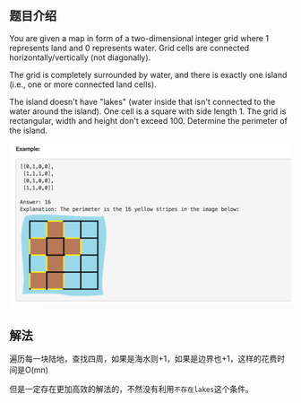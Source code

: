 
## 题目介绍

You are given a map in form of a two-dimensional integer grid where 1 represents land and 0 represents water. Grid cells are connected 
horizontally/vertically (not diagonally). 

The grid is completely surrounded by water, and there is exactly one island (i.e., one or more connected 
land cells). 

The island doesn't have "lakes" (water inside that isn't connected to the water around the island). One cell is a square with side 
length 1. The grid is rectangular, width and height don't exceed 100. Determine the perimeter of the island.


<img src="../medias/island_perimeter.png">

## 解法

遍历每一块陆地，查找四周，如果是海水则+1，如果是边界也+1，这样的花费时间是O(mn)

但是一定存在更加高效的解法的，不然没有利用`不存在lakes`这个条件。